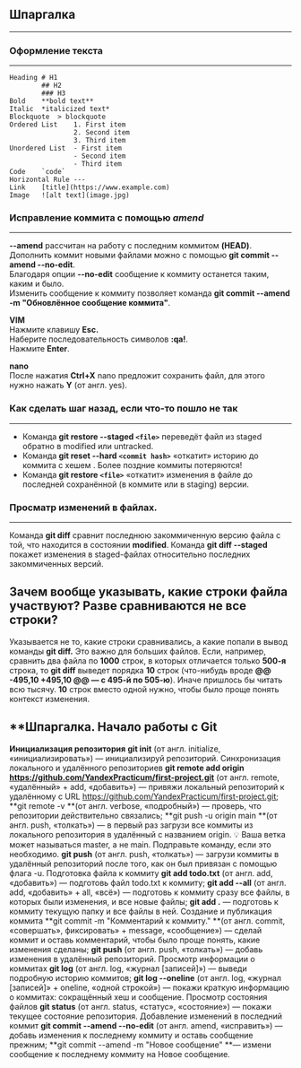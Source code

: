 ## Шпаргалка
---


### Оформление текста
---
```
Heading	# H1
        ## H2
        ### H3
Bold	**bold text**
Italic	*italicized text*
Blockquote	> blockquote
Ordered List	1. First item
                2. Second item
                3. Third item
Unordered List	- First item
                - Second item
                - Third item
Code	`code`
Horizontal Rule	---
Link	[title](https://www.example.com)
Image	![alt text](image.jpg)
```


### Исправление коммита с помощью *amend*
---
**--amend** рассчитан на работу с последним коммитом **(HEAD)**.<br>
Дополнить коммит новыми файлами можно с помощью **git commit --amend --no-edit**.<br>
Благодаря опции **--no-edit** сообщение к коммиту останется таким, каким и было. <br>
Изменить сообщение к коммиту позволяет команда **git commit --amend -m "Обновлённое сообщение коммита"**. <br>

**VIM** <br>
Нажмите клавишу **Esc.**<br>
Наберите последовательность символов **:qa!**.<br>
Нажмите **Enter**.<br>

**nano** <br>
После нажатия **Ctrl+X** nano предложит сохранить файл, для этого нужно нажать **Y** (от англ. yes).<br>


### Как сделать шаг назад, если что-то пошло не так
---
- Команда **git restore --staged `<file>`** переведёт файл из staged обратно в modified или untracked.
- Команда **git reset --hard `<commit hash>`** «откатит» историю до коммита с хешем <hash>. Более поздние коммиты потеряются!
- Команда **git restore `<file>`** «откатит» изменения в файле до последней сохранённой (в коммите или в staging) версии.


### Просматр изменений в файлах.
---
Команда **git diff** сравнит последнюю закоммиченную версию файла с той, что находится в состоянии **modified**. 
Команда **git diff --staged** покажет изменения в staged-файлах относительно последних закоммиченных версий. 

	
**Зачем вообще указывать, какие строки файла участвуют? Разве сравниваются не все строки?**
---
Указывается не то, какие строки сравнивались, а какие попали в вывод команды **git diff.** 
Это важно для больших файлов. Если, например, сравнить два файла по 
**1000** строк, в которых отличается только
**500-я** строка, то **git diff** выведет порядка 
**10** строк (что-нибудь вроде **@@ -495,10 +495,10 @@ — с 
495-й по 505-ю**). Иначе пришлось бы читать всю тысячу. 
**10** строк вместо одной нужно, чтобы было проще понять контекст изменения.


**Шпаргалка. Начало работы с Git
---

**Инициализация репозитория**
**git init** (от англ. initialize, «инициализировать») — инициализируй репозиторий.
Синхронизация локального и удалённого репозиториев
**git remote add origin https://github.com/YandexPracticum/first-project.git** (от англ. remote, «удалённый» + add, «добавить») — привяжи локальный репозиторий к удалённому с URL https://github.com/YandexPracticum/first-project.git;
**git remote -v **(от англ. verbose, «подробный») — проверь, что репозитории действительно связались;
**git push -u origin main **(от англ. push, «толкать») — в первый раз загрузи все коммиты из локального репозитория в удалённый с названием origin.
💡 Ваша ветка может называться master, а не main. Подправьте команду, если это необходимо.
**git push** (от англ. push, «толкать») — загрузи коммиты в удалённый репозиторий после того, как он был привязан с помощью флага -u.
Подготовка файла к коммиту
**git add todo.txt** (от англ. add, «добавить») — подготовь файл todo.txt к коммиту;
**git add --all** (от англ. add, «добавить» + all, «всё») — подготовь к коммиту сразу все файлы, в которых были изменения, и все новые файлы;
**git add .** — подготовь к коммиту текущую папку и все файлы в ней.
Создание и публикация коммита
**git commit -m "Комментарий к коммиту." **(от англ. commit, «совершать», фиксировать» + message, «сообщение») — сделай коммит и оставь комментарий, чтобы было проще понять, какие изменения сделаны;
**git push** (от англ. push, «толкать») — добавь изменения в удалённый репозиторий.
Просмотр информации о коммитах
**git log** (от англ. log, «журнал [записей]») — выведи подробную историю коммитов;
**git log --oneline** (от англ. log, «журнал [записей]» + oneline, «одной строкой») — покажи краткую информацию о коммитах: сокращённый хеш и сообщение.
Просмотр состояния файлов
**git status** (от англ. status, «статус», «состояние») — покажи текущее состояние репозитория.
Добавление изменений в последний коммит
**git commit --amend --no-edit** (от англ. amend, «исправить») — добавь изменения к последнему коммиту и оставь сообщение прежним;
**git commit --amend -m "Новое сообщение" **— измени сообщение к последнему коммиту на Новое сообщение.

